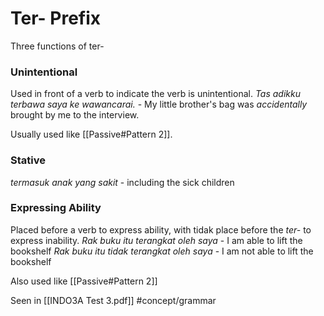 # Ter- Prefix
Three functions of ter-

### Unintentional
Used in front of a verb to indicate the verb is unintentional.
*Tas adikku terbawa saya ke wawancarai.* - My little brother's bag was *accidentally* brought by me to the interview.

Usually used like [[Passive#Pattern 2]].
### Stative
*termasuk anak yang sakit* - including the sick children

### Expressing Ability
Placed before a verb to express ability, with tidak place before the *ter-* to express inability.
*Rak buku itu terangkat oleh saya* - I am able to lift the bookshelf
*Rak buku itu tidak terangkat oleh saya*  - I am not able to lift the bookshelf

Also used like [[Passive#Pattern 2]]



Seen in [[INDO3A Test 3.pdf]]
#concept/grammar 